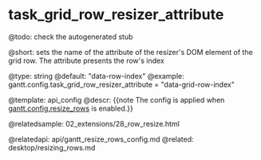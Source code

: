 task_grid_row_resizer_attribute
=============

@todo:
	check the autogenerated stub


@short:
sets the name of the attribute of the resizer's DOM element of the grid row. The attribute presents the row's index

@type: string
@default: "data-row-index"
@example:
gantt.config.task_grid_row_resizer_attribute = "data-grid-row-index"

@template:	api_config
@descr:
{{note The config is applied when [gantt.config.resize_rows](api/gantt_resize_rows_config.md) is enabled.}}

@relatedsample: 02_extensions/28_row_resize.html

@relatedapi: api/gantt_resize_rows_config.md
@related: desktop/resizing_rows.md